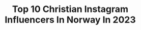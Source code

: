 ---
title: Top 10 Christian Instagram Influencers In Norway In 2023
description: >-
  Find top christian Instagram influencers in Norway in 2023. Most popular hashtags: #norway #mgp #eurovision.
platform: Instagram
hits: 48
text_top: See the best Instagram accounts on inBeat.
text_bottom: Our database holds 48 Instagram influencers like this in Norway for you to collaborate.
profiles:
  - username: "christiantrustrup"
    fullname: >-
      Christian Trustrup
    bio: >-
      Norwegian creator based in Levanger • nordic • outdoor • lifestyle •
    location: "Norway"
    followers: 215019
    engagement: 292
    commentsToLikes: 0.014629
    id: ck0u7nijh54pt0i19fkfm20bw
    verified: false
    hashtags: "#yrbilder, #visitinnherred, #exploretrondelag, #stedervielsker"
  - username: "christianeelene_"
    fullname: >-
      Christiane Ødegård | Strikk
    bio: >-
      Strikkeinspirasjon for alle🌻⁣⁣ ⁣ 🤍 Eier av @knittersbox 👩🏼‍💻 Vernepleiestudent 💕 Ambassadør @maskemarkorer ⁣⁣og @strikkeprat 💌 DM for samarbeid
    location: "Norway"
    followers: 9208
    engagement: 944
    commentsToLikes: 0.089022
    id: ck55lupal2hbv0i1148mqnl8o
    verified: false
    hashtags: "#christianegenseren, #kaspergenseren, #modernebroderi, #onegiftamonth"
  - username: "christiansorum"
    fullname: >-
      Christian Sandlie Sørum
    bio: >-
      - Pro Beach volleyball player🇳🇴🏐 - Nr 1 in the world 2018-2020🏆 - World tour 10x🥇2x🥈1x🥉 - @redbull athlete🔥 - Friend of the Brand @mauricelacroix 😎
    location: "Norway"
    followers: 29765
    engagement: 1190
    commentsToLikes: 0.014300
    id: ck0tu5ecz5ptd0i19daohlrn2
    verified: false
    hashtags: "#reklame, #goodnetproject, #ghostgear, #redbull"
  - username: "christian_ingebrigtsen"
    fullname: >-
      Christian Ingebrigtsen
    bio: >-
      Member of a1, artist, songwriter, producer & actor.
    location: "Norway"
    followers: 21716
    engagement: 435
    commentsToLikes: 0.058168
    id: ck5c7p0st7xo90i11387k3426
    verified: false
    hashtags: "#a1, #mgp, #boysarebacktour, #music"
  - username: "ingridivarson"
    fullname: >-
      Ingrid Suhr Olsen
    bio: >-
      Norwegian living in Copenhagen🇳🇴🇩🇰 Proud dog-mom of Leopold 🐶 Welcome to my world of: Fashion👗 Interior🏡 Travel✈️ ✉️ ingridivarson@hotmail.com
    location: "Norway"
    followers: 14818
    engagement: 251
    commentsToLikes: 0.059799
    id: ck0vwbsv4szr10i192bnfjexo
    verified: false
    hashtags: "#girlstraveleurope, #tuscany, #elegantwoman, #zarawoman"
  - username: "originalex"
    fullname: >-
      Alex Rosén
    bio: >-
      Alex Rosén show på podcast nå. Trykk på linken. For Booking : erik@alexrosen.no
    location: "Norway"
    followers: 26773
    engagement: 258
    commentsToLikes: 0.010530
    id: ck6txy7cy0jde0j71qcivxbd9
    verified: false
    hashtags: "#ekspedisjonlothepus, #alexrosenshow, #motocross, #alexrosenandtheyoungdudes"
  - username: "einarnilsson"
    fullname: >-
      Einar Nilsson
    bio: >-
      Maleren i Tid For Hjem på Tv2 🎨🎸😁🕺
    location: "Norway"
    followers: 12107
    engagement: 594
    commentsToLikes: 0.020781
    id: ck5zrxjhpxfrr0i141by8cbrh
    verified: false
    hashtags: "#maleglede, #fortidsminneforeningen, #gamletrehus, #restaurering"
  - username: "halligansand_hairties"
    fullname: >-
      Dakota Waldum 🥄
    bio: >-
      Follow Christ. Work hard. Be nice. Wife. Momma. Texan. CrossFit. Celiac. CVS. Thyroid Disease. Fireman/EMTP🔥 @next_rung Board Member🚒 @nickwaldumgolf💍
    location: "Norway"
    followers: 7655
    engagement: 349
    commentsToLikes: 0.040218
    id: ck14hfxt7a4np0i19xpnhgbzh
    verified: false
    hashtags: "#autoimmunedisease, #firefighterworkout, #fitforduty, #girlswithtattoos"
  - username: "rein_alexander"
    fullname: >-
      Rein Alexander
    bio: >-
      Norwegian singer and artist 🎤 To Pre-Save my Eurovision entry this year, click the link below 👇🏻
    location: "Norway"
    followers: 7057
    engagement: 339
    commentsToLikes: 0.032036
    id: ck6tm8olw7dp90j71bbsq49w2
    verified: false
    hashtags: "#eyeswideopen, #reinalexander, #mgp, #nrkmgp"
  - username: "nordicnature_vackrastenatur"
    fullname: >-
      Pure Nordic Nature 🇳🇴🇸🇪🇫🇮🇦🇽🇫🇴
    bio: >-
      The best nordic nature pictures. Enjoy the beautiful nature of Norway, Sweden, Finland & islands! Credits 👉 photographer.#nordicnature_vackrastenatur
    location: "Norway"
    followers: 10201
    engagement: 705
    commentsToLikes: 0.013490
    id: ck6tk91bs48iu0j71gi1vvh8y
    verified: false
    hashtags: "#beautifuldestinations, #bestofnorway, #lost, #magic"
---